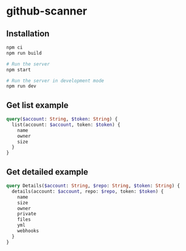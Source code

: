 # github-scanner

## Installation

```bash
npm ci
npm run build

# Run the server
npm start

# Run the server in development mode
npm run dev
```

## Get list example
```graphql
query($account: String, $token: String) {
  list(account: $account, token: $token) {
    name
    owner
    size
  }
}
```

## Get detailed example
```graphql
query Details($account: String, $repo: String, $token: String) {
  details(account: $account, repo: $repo, token: $token) {
    name
    size
    owner
    private
    files
    yml
    webhooks
  }
}
```

